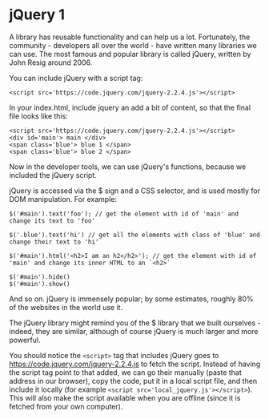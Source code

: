 # jQuery 1

A library has reusable functionality and can help us a lot. Fortunately, the community - developers all over the world - have written many libraries we can use. The most famous and popular library is called jQuery, written by John Resig around 2006.

You can include jQuery with a script tag:

    <script src='https://code.jquery.com/jquery-2.2.4.js'></script>

In your index.html, include jquery an add a bit of content, so that the final file looks like this:

    <script src='https://code.jquery.com/jquery-2.2.4.js'></script>
    <div id='main'> main </div>
    <span class='blue'> blue 1 </span>
    <span class='blue'> blue 2 </span>

Now in the developer tools, we can use jQuery's functions, because we included the jQuery script. 

jQuery is accessed via the $ sign and a CSS selector, and is used mostly for DOM manipulation. For example:

    $('#main').text('foo'); // get the element with id of 'main' and change its text to 'foo'
    
    $('.blue').text('hi') // get all the elements with class of 'blue' and change their text to 'hi'

    $('#main').html('<h2>I am an h2</h2>'); // get the element with id of 'main' and change its inner HTML to an `<h2>`

    $('#main').hide() 
    $('#main').show() 

And so on. jQuery is immensely popular; by some estimates, roughly 80% of the websites in the world use it. 

The jQuery library might remind you of the $ library that we built ourselves - indeed, they are similar, although of course jQuery is much larger and more powerful. 

You should notice the `<script>` tag that includes jQuery goes to https://code.jquery.com/jquery-2.2.4.js to fetch the script. Instead of having the script tag point to that added, we can go their manually (paste that address in our browser), copy the code, put it in a local script file, and then include it locally (for example `<script src='local_jquery.js'></script>`). This will also make the script available when you are offline (since it is fetched from your own computer).